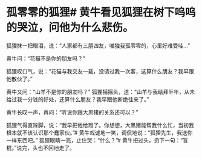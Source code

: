 # 孤零零的狐狸# 黄牛看见狐狸在树下呜呜的哭泣，问他为什么悲伤。

狐狸抹一把眼泪，说：“人家都有三朋四友，唯独我孤零零的，心里好难受哇…”

黄牛问：“花猫不是你的朋友吗？”

狐狸叹口气，说：“花猫与我交友一载，没请过我一次客，这算什么朋友？我早跟他散伙了。”

黄牛又问：“山羊不是你的朋友吗？”
  狐狸摇摇头，道：“山羊与我结拜半年，从未给过我一分钱的好处，还算什么朋友？我早跟他断绝往来了。”

黄牛长叹一声，再问：“听说你跟大黑猪的关系还可以？”

狐狸气得直跺脚，说：“我早把他给蹬了。你想想，大黑猪能帮我什么忙，当初我根本就不该认识那个蠢家伙。”# 黄牛戏谑地一笑，调侃地说：“狐狸先生，我送你一样东西吧。”
狐狸眼睛一亮，止住哭：“什么？”# 黄牛扭过头，扔下一句：“盲棍。”说完，头也不回地走了。
  